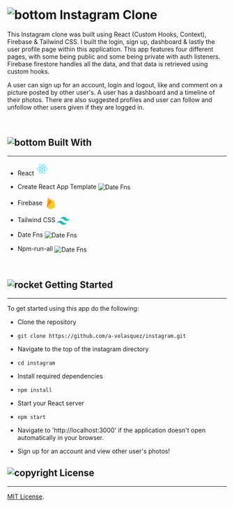 # <img alt="bottom" width="30px" src="https://www.emoji.com/wp-content/uploads/filebase/thumbnails/icons/emoji-icon-glossy-07-16-objects-other-object-framed-picture-variant-gold-frame-72dpi-forPersonalUseOnly.png" /> **Instagram Clone**

This Instagram clone was built using React (Custom Hooks, Context), Firebase &
Tailwind CSS. I built the login, sign up, dashboard & lastly the user profile
page within this application. This app features four different pages, with some
being public and some being private with auth listeners. Firebase firestore
handles all the data, and that data is retrieved using custom hooks.

A user can sign up for an account, login and logout, like and comment on a
picture posted by other user's. A user has a dashboard and a timeline of their
photos. There are also suggested profiles and user can follow and unfollow other
users given if they are logged in.

</br>

## <img alt="bottom" width="30px" src="https://www.emoji.com/wp-content/uploads/filebase/thumbnails/icons/emoji-icon-glossy-00-00-objects-tool-hammer-and-wrench-72dpi-forPersonalUseOnly.png" /> **Built With**

---

- React
  <img alt="bottom" width="30px" src="https://raw.githubusercontent.com/github/explore/80688e429a7d4ef2fca1e82350fe8e3517d3494d/topics/react/react.png" />

- Create React App Template
  <img align="center" alt="Date Fns" width="25px" src="https://create-react-app.dev/img/logo.svg" />

- Firebase
  <img align="center" alt="Firebase" width="30px" src="https://raw.githubusercontent.com/github/explore/80688e429a7d4ef2fca1e82350fe8e3517d3494d/topics/firebase/firebase.png" />

- Tailwind CSS
  <img align="center" alt="Tailwind" width="30px" src="https://github.com/aniftyco/awesome-tailwindcss/raw/master/assets/logo.svg" />

- Date Fns
  <img align="center" alt="Date Fns" width="20px" src="https://blog.date-fns.org/assets/AQADAgATv-m3DgAEY7fnu_zD8_GSRQMAAQI" />

- Npm-run-all
  <img align="center" alt="Date Fns" width="20px" src="https://seeklogo.com/images/N/npm-logo-01B8642EDD-seeklogo.com.png" />

</br>

## <image align="bottom" alt="rocket" src="https://www.emoji.com/wp-content/uploads/filebase/thumbnails/icons/emoji-icon-glossy-05-07-travel-places-transport-air-rocket-72dpi-forPersonalUseOnly.png" width="40px"/> **Getting Started**

---

To get started using this app do the following:

- Clone the repository

- `git clone https://github.com/a-velasquez/instagram.git`

- Navigate to the top of the instagram directory

- `cd instagram`

- Install required dependencies
- `npm install`

- Start your React server
- `npm start`
- Navigate to 'http://localhost:3000' if the application doesn't open
  automatically in your browser.
- Sign up for an account and view other user's photos!

## <image align="bottom" alt="copyright" src="https://www.emoji.com/wp-content/uploads/filebase/thumbnails/icons/emoji-icon-glossy-08-06-symbols-other-symbol-copyright-72dpi-forPersonalUseOnly.png" width="25px"/> **License**

---

[MIT License](https://opensource.org/licenses/MIT).

